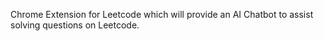 Chrome Extension for Leetcode which will provide an AI Chatbot to assist solving questions on Leetcode.
